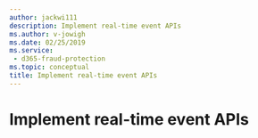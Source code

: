 ```yaml
---
author: jackwi111
description: Implement real-time event APIs
ms.author: v-jowigh
ms.date: 02/25/2019
ms.service:
 - d365-fraud-protection
ms.topic: conceptual
title: Implement real-time event APIs
---
```



# Implement real-time event APIs
